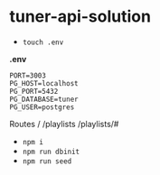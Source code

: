 # tuner-api-solution

- `touch .env`

**.env**


```
PORT=3003
PG_HOST=localhost
PG_PORT=5432
PG_DATABASE=tuner
PG_USER=postgres
```

Routes
/
/playlists
/playlists/#

- `npm i`
- `npm run dbinit`
- `npm run seed`
